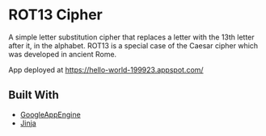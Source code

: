# ROT13 Cipher

A simple letter substitution cipher that replaces a letter with the 13th letter after it, in the alphabet. ROT13 is a special case of the Caesar cipher which was developed in ancient Rome.

App deployed at https://hello-world-199923.appspot.com/

## Built With

* [GoogleAppEngine](https://cloud.google.com/appengine/)
* [Jinja](http://jinja.pocoo.org/)
